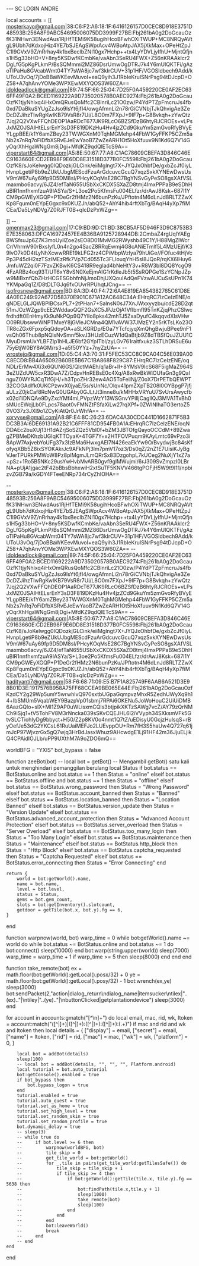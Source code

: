--- SC LOGIN ANDRE

local accounts = [[
mosterkayo@gmail.com|38:C6:F2:A6:18:1F:6416126157D0CEC8D918E3751D48593B:256A8F9ABC54695006075DD3999F27BE:Fbj261bA0g2DoGcauOzfK31NHwn3ENwdAus1RjHfTEMi9K58ugihHcoBFwhOXiTWUP+MC8NRQyAVtgL9Ubh7dKdxojHiz4YE7bSJEAgSWprAcv4WBoAtpJAX5jXkMax+OPeHtZpJC1I9GVxV9Z\/nRrhay4k1bxBecIbZNI10gx7Hchp++tx4LyYDVLjylfhU+MjntQfjns1H5g33bHO+V+8ny5KSDwfKCmbKe\/vaAbn3SeRU4FWX+Z56nKRAAkIcr2DgLfG5pKgPLkmP\/BsSQMmmi2MZ86DsrUmwOgDTRJ7k4Y6mUlQKTFi\/gAzoTIPaHu8GVcabWmt04TY7sWA8jc7wf3kIrCUV+31p1HF\/VGOSldbech9Add\/kUToU3vOq\/7jDoBBaWKEevMuvoI+eaQ9yih3J1RbIeKruISNrPsg94tDJcpD+OZ58+A7qhAnvYOMe3WPXEwMXYQOS3W60ZA==
idoldeadlock@gmail.com|89:74:5F:66:25:04:7D25F0A459220CE0AF2EC636FF49F0A2:BCED1169222A9D735020578B0AEC9274:Fbj261bA0g2DoGcauOzfK1tjyNhlxq4iHxOmQRusQoMfc2CBlnriLc21O0zw\/P4YdPTZpFmcruJs4fb0xd7DaBkuSYUgZzJso9IsYt6jfI4\/owgAfmnLi2n78rGiCVNbjTJkQhvigAe3ZeDcDZJihzTIwRgKwIKB79VsR8r7Ui\/L8O0m7FXpJ+9IF7p+G8Bvkqh+zYwQtz7Jqj2Q2VXwFFQhDEOP1AaRDcT677JK9RLcO6BZSfDzB6htyRJCROEs+vLPsJxMZOJSAIHtELsrEnY3sD3F819DKzHu4Hv4jzZCd9GkuYm5zmGvoRfyBVyEYLgpBEE\/k1Y6amZBey23TWWGXnM0TqhMGMehp44FbW1GyFFKP5CZm5aNb2s7nRq7oFiDfbXSRvEJeEwYaoB7ZwZeARH1Ot5HoXfuuv9N1Kd6Q7V14GyOqrXhHgaWNgGm8jDgi+MfdKZ9qdQlETcS9A==
viperstart64@gmail.com|A5:8E:50:67:77:A8:C1AC78609CBEFA3D846C46EC9163660E:CD2EB98F9E6DD8E31518D377B0FC5598:Fbj261bA0g2DoGcauOzfK8\/sJoKelwgg0IQDozkjGLCink\/eiiMglngt7X+JYQJxOhbfDe\/gxbZcJf0iyLHvnpLgetiP8b9eZUkUJbgMEScdFzuArGdcuvcGcuQ7xqzSxkXYNEwDwsUsV9mW67uAy69fp9D5DM8sl\/PHcyKOqMsE28C7BgYNSvGyPeSO8gsXAfVSLmaxmbo6acvy\/6JZ4\/efTaN655USbXxCKDX5SXaZD8tmj4ImxPPPaB9eSDhHuBlR1nnfhxmfzuA9IASYa\/S+L3oe2Po5KfmsFu004ELfzr\/drAwJ8Ksk+687l1YCM9pGWEyXGQP+P1DeGr2fHMz2N6bunPzKu\/JPftotn4M6dLnJd8RLTZZwXKp8Fqum0nEYpEGgxc9x0KUZJh\/abQ52+AhY4hib4rftXbTg\/BAqH4yXp7fiMCEa\/Da5LyNDVg7Z0RJFT0B+qIcDzPxWZg==


]]
-- omenmax23@gmail.com|17:C9:BD:9D:C1:BD:38CB5AF5D946F3D9C8753B3E7E358063:DFCA16972457EE4B36BA9125728944DB:2CmbaZ4rgUqlYAEgBWSfsuJp6Z7K3moUyilZoe2sEO8D01MvMG2RWyshb49C1Y\/H88MgZlWcrCr\/VhrmV90rBxsIyfL0n4n2go4SacZ8RRqEwmj4G8cANiETmlf5L4MzUEjf\/K39lvO7k0D4tLyNhXcwwRRE19kLFG2rz4CPiMbpWzIya79hUiGe\/\/FOfuc4tHjVcPp3P45dH2szTSzIMEzRfk7Vp7Cd055Tc3FLIouqYhH5sI8JQoR\/rqKX6IHuy6JmfuWZ2qi0F7FzvZKBwK6CS418R9egIad4bNeHtY3v+R8W3bI8DQ8YcgO94FzARBz4oq93T\/UT6xY8vSN0XeEjmAIG1rKdleJb5t5SsRQPGe1SzYCNpJZpw9MiBxnfQbZHzHCGESGbhfnNjJmoDhjUXQouIAdQeFVzwAUCuSsUPn1K74YKMpaGq1Z\/D8tDLTGJq6fxOUvrRPUhqtJCng==
-- isofrosnew@gmail.com|BD:8A:3D:40:F4:72:6A4E819EA854382765C61D8E4A0EC249:92A672D58370E901C671A12AC648C34A:EHrqRC7IzCeIzENE\/oqNDELGLJQWBPIBCsxPL7+2tPHan7+SalnsN0sJ7XnJWxxyyzbu\/cdE28D2qt51mJOzWZgp9cEE2WddaoQQF2GsXC5JPJzOjA1Vflbmfl95TnKZjqPhzCSlwcfrdhdft0EnHmyKk9uNkPQp9Q7YlIo8pks42mhTJ5ZxaDyufC4kqqvdXIsVHwO09RUbswwWNPTMxeY8jGVleJCMna4QM1vAVW37JMzEY2n5rKTsLKo23OTR8cZGx6Fpxp5qQdoyOA+aSLKGRDp\/EOa7YTcfcjyqXmQhgBwjuBPee9nF1vsQh06Thub8pNQlsNvSmnf5kvJ3HUzECuzW1dQaBtjb9Z8dTBSfQuJZUU1CMyuDrsmUxYLBFZlp1hHLJE6bf2GYpITbl\/zyLGv761raitfxukz3STLhDRSuE6u75yEtjW0BY8AGM\/rs3+a5f50YYz+7nyZzUA==
-- wrostejo@gmail.com|1D:05:C4:A3:70:31:F5FEC53CC8C9CA04C56E039A00C8ECD8:BB4A65092B60BE5B67C1BA868F829C87:EHrqRC7IzCeIzENE\/oqNDLrErMw4Xi3x6QUN6GS\/QlctMAEh\/q1aBr+II+8YMsV9IcS68F5igMaZ964S3eZUZdUW5cxR3DwA7Z\/CdpvHnREBsE0c4Xq\/A8xRwBkWiOUfaGn3g9QalnguZ0WYRJCqTifGjH\/+h3TpoZHr32ew4AO5ToFeilNj\/Z0oX7DrPETbQEWPT32COGAdlfk0UKCPzwvX0jyaE\/5s\/sUnNc\/Olqv41pmZXpTB208l0OYBpgP7jfjaULzZ0jkCaf8RcNwG0UGAby0GJLtJt3inne8u\/kMHHxVRYuU7SvUrsAwycfbx02ci1iDNQAe9DyZxcYMf4mLPVpzWzY13WSGnvYPilljCagllQJ3MVA1TxBh0sMUcEWcjLb0FLpcs78aot0vFMNZtFSfaXiLw27rqXPf+0ZWlNIhaTO3ertoZ50VO37z3JXl9o1ZCyKiAtQr0JrWhfA==
-- xorvyse@gmail.com|A8:8F:E4:8C:26:23:6DAC4A30CDC441D1662871F5B3DC3B3A:6DE69131A92B21C6FFF81CD954FB0A1A:EHrqRC7IzCeIzENE\/oqNDDAEc2buXUj13H1dAZrjSoSZQz5VbI0f+bZM3JBTOfgQayoOCCdM+89ZwagZPBMeDKhzbUGIqKTTOyaK+4TGF7Y+x2HTFOVPuqm9KAyLmtc69vPzo3i8ApW7AxjvebYoUFg37x3IzBMa6HwxgAEI7N426eaEkYw9O\/BvydwjBc84sKfofyqXBb5Z8ixSYOKAkrJc9AFkNPj3Im7pmV17oz3\/Ds0qZ\/2nZ1E7UisiKJyBgVJerTPURkPMWoW8Pz8pIMgmJLmQRrSx83DzgohpL7kUCeg2NuXjY1xZ7a+pSz+1Ro5B5NKc29usYwHvbMvARB0gvf9glMWujmi\/6rJ309SvZmpzI0LBrNA+pUjA1jgac2tF42bBbsBbhxwiH2xtSuTF5KNVV466tgPOFjH5W9t9I11\/npbizvZGB79a\/kGDY4FTeeENRp734rCyZhIOHA==

-- mosterkayo@gmail.com|38:C6:F2:A6:18:1F:6416126157D0CEC8D918E3751D48593B:256A8F9ABC54695006075DD3999F27BE:Fbj261bA0g2DoGcauOzfK31NHwn3ENwdAus1RjHfTEMi9K58ugihHcoBFwhOXiTWUP+MC8NRQyAVtgL9Ubh7dKdxojHiz4YE7bSJEAgSWprAcv4WBoAtpJAX5jXkMax+OPeHtZpJC1I9GVxV9Z\/nRrhay4k1bxBecIbZNI10gx7Hchp++tx4LyYDVLjylfhU+MjntQfjns1H5g33bHO+V+8ny5KSDwfKCmbKe\/vaAbn3SeRU4FWX+Z56nKRAAkIcr2DgLfG5pKgPLkmP\/BsSQMmmi2MZ86DsrUmwOgDTRJ7k4Y6mUlQKTFi\/gAzoTIPaHu8GVcabWmt04TY7sWA8jc7wf3kIrCUV+31p1HF\/VGOSldbech9Add\/kUToU3vOq\/7jDoBBaWKEevMuvoI+eaQ9yih3J1RbIeKruISNrPsg94tDJcpD+OZ58+A7qhAnvYOMe3WPXEwMXYQOS3W60ZA==
-- idoldeadlock@gmail.com|89:74:5F:66:25:04:7D25F0A459220CE0AF2EC636FF49F0A2:BCED1169222A9D735020578B0AEC9274:Fbj261bA0g2DoGcauOzfK1tjyNhlxq4iHxOmQRusQoMfc2CBlnriLc21O0zw\/P4YdPTZpFmcruJs4fb0xd7DaBkuSYUgZzJso9IsYt6jfI4\/owgAfmnLi2n78rGiCVNbjTJkQhvigAe3ZeDcDZJihzTIwRgKwIKB79VsR8r7Ui\/L8O0m7FXpJ+9IF7p+G8Bvkqh+zYwQtz7Jqj2Q2VXwFFQhDEOP1AaRDcT677JK9RLcO6BZSfDzB6htyRJCROEs+vLPsJxMZOJSAIHtELsrEnY3sD3F819DKzHu4Hv4jzZCd9GkuYm5zmGvoRfyBVyEYLgpBEE\/k1Y6amZBey23TWWGXnM0TqhMGMehp44FbW1GyFFKP5CZm5aNb2s7nRq7oFiDfbXSRvEJeEwYaoB7ZwZeARH1Ot5HoXfuuv9N1Kd6Q7V14GyOqrXhHgaWNgGm8jDgi+MfdKZ9qdQlETcS9A==
-- viperstart64@gmail.com|A5:8E:50:67:77:A8:C1AC78609CBEFA3D846C46EC9163660E:CD2EB98F9E6DD8E31518D377B0FC5598:Fbj261bA0g2DoGcauOzfK8\/sJoKelwgg0IQDozkjGLCink\/eiiMglngt7X+JYQJxOhbfDe\/gxbZcJf0iyLHvnpLgetiP8b9eZUkUJbgMEScdFzuArGdcuvcGcuQ7xqzSxkXYNEwDwsUsV9mW67uAy69fp9D5DM8sl\/PHcyKOqMsE28C7BgYNSvGyPeSO8gsXAfVSLmaxmbo6acvy\/6JZ4\/efTaN655USbXxCKDX5SXaZD8tmj4ImxPPPaB9eSDhHuBlR1nnfhxmfzuA9IASYa\/S+L3oe2Po5KfmsFu004ELfzr\/drAwJ8Ksk+687l1YCM9pGWEyXGQP+P1DeGr2fHMz2N6bunPzKu\/JPftotn4M6dLnJd8RLTZZwXKp8Fqum0nEYpEGgxc9x0KUZJh\/abQ52+AhY4hib4rftXbTg\/BAqH4yXp7fiMCEa\/Da5LyNDVg7Z0RJFT0B+qIcDzPxWZg==
-- hadityanti7@gmail.com|58:F6:68:71:09:E5:B7F1A825749F6AAB6A521D3E98B01D3E:1917576B958A75FF68CCEA9BE065E44E:Fbj261bA0g2DoGcauOzfKzdCY2g29Wp5umY5wrwhlvQ970sxtbUGpaGqmpvzMhxR5ZedhUWyXq9h14+lbSMUm5VqabWEY9BazpVp01sbmj7RPAi6OKENu5JoWoHouC2UiUiDMB6AazGQIo+slX+MI1Z9AP0uWLisxmCQls3btjpikXKTzSAWg7vcZ\/AY79zQrNMCh9iSjq1+tV5TohFV8M3rNncka039sSKvCQEJHL6I2iVVyph34SXksmVFk5GtvSLCTiohIyDg9bbyct+H50\/Z2p8KV0o4nmt1Q7tZ\/uEDisyU0GcjzHulsqS+rByOefJe53dG2YKCsL61RuUaiMEFJo2LUEvppOU+Rm7fH3S5haUw4Q727q61jmJcP97WjvzrGx5gQ7wjq3HrBdJasxWhuz9AHcwdgE1Lj91HF42m36JjuELjikQ4CPAidIOJLb\/uPP9UXthM7A9oZDO6mQ==






worldBFG = "YXIS"
bot_bypass = false


function zeeBot(bot)
    -- local bot = getBot()  -- Mengambil getBot() satu kali untuk menghindari pemanggilan berulang
    local Status
    if bot.status == BotStatus.online and bot.status == 1 then
        Status = "online"
    elseif bot.status == BotStatus.offline and bot.status ~= 1 then
        Status = "offline"
    elseif bot.status == BotStatus.wrong_password then
        Status = "Wrong Password"
    elseif bot.status == BotStatus.account_banned then
        Status = "Banned"
    elseif bot.status == BotStatus.location_banned then
        Status = "Location Banned"
    elseif bot.status == BotStatus.version_update then
        Status = "Version Update"
    elseif bot.status == BotStatus.advanced_account_protection then
        Status = "Advanced Account Protection"
    elseif bot.status == BotStatus.server_overload then
        Status = "Server Overload"
    elseif bot.status == BotStatus.too_many_login then
        Status = "Too Many Login"
    elseif bot.status == BotStatus.maintenance then
        Status = "Maintenance"
    elseif bot.status == BotStatus.http_block then
        Status = "Http Block"
    elseif bot.status == BotStatus.captcha_requested then
        Status = "Captcha Requested"
    elseif bot.status == BotStatus.error_connecting then
        Status = "Error Connecting"
    end

    return {
        world = bot:getWorld().name,
        name = bot.name,
        level = bot.level,
        status = Status,
        gems = bot.gem_count,
        slots = bot:getInventory().slotcount,
        getdoor = getTile(bot.x, bot.y).fg == 6,
    }
end

function warpnow(world, bot)
    warp_time = 0
    while bot:getWorld().name ~= world do
        while bot.status ~= BotStatus.online and bot.status ~= 1 do
            bot:connect()
            sleep(10000)
        end
        bot:warp(string.upper(world))
        sleep(7000)
        warp_time = warp_time + 1
        if warp_time >= 5 then
            sleep(8000)
        end
    end
end

function take_remote(bot)
    ex = math.floor(bot:getWorld():getLocal().posx/32) + 0
    ye = math.floor(bot:getWorld():getLocal().posy/32) - 1
    bot:wrench(ex,ye)
    sleep(3000)
    bot:sendPacket(2,"action|dialog_return\ndialog_name|itemsucker\ntilex|"..(ex).."|\ntiley|"..(ye).."|\nbuttonClicked|getplantationdevice")
    sleep(3000)
end



for account in accounts:gmatch("[^\n]+") do
    local email, mac, rid, wk, ltoken = account:match("([^|]+)|([^|]+):([^|]+):([^|]+):(.+)")
    if mac and rid and wk and ltoken then
        local details = {
            ["display"] = email,
            ["secret"] = email,
            ["name"] = ltoken, 
            ["rid"] = rid,
            ["mac"] = mac,
            ["wk"] = wk,
            ["platform"] = 0,
        }

        local bot = addBot(details)
        sleep(100)
        -- local bot = addBot(details, "", "", "", Platform.android)
        local tutorial = bot.auto_tutorial
        bot:getConsole().enabled = true
        if bot_bypass then
            bot.bypass_logon = true
        end
        tutorial.enabled = true
        tutorial.auto_quest = true
        tutorial.set_as_home = true
        tutorial.set_high_level = true
        tutorial.set_random_skin = true
        tutorial.set_random_profile = true
        bot.dynamic_delay = true
        -- sleep(3)
        -- while true do
        --     if bot.level >= 6 then
        --         warpnow(worldBFG, bot)
        --         tile_skip = 0
        --         get_tile_world = bot:getWorld()
        --         for _,tile in pairs(get_tile_world:getTilesSafe()) do
        --             tile_skip = tile_skip + 1
        --             if tile_skip >= 4 then
        --                 if bot:getWorld():getTile(tile.x, tile.y).fg == 5638 then
        --                     bot:findPath(tile.x,tile.y + 1)
        --                     sleep(1000)
        --                     take_remote(bot)
        --                     sleep(100)
        --                 end
        --             end
        --         end
        --         bot:leaveWorld()
        --         break
        --     end
        -- end
    end
end
